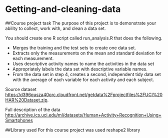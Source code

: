 # Getting-and-cleaning-data

##Course project task
The purpose of this project is to demonstrate your ability to collect, work with, and clean a data set.

You should create one R script called run_analysis.R that does the following. 
* Merges the training and the test sets to create one data set.
* Extracts only the measurements on the mean and standard deviation for each measurement. 
* Uses descriptive activity names to name the activities in the data set
* Appropriately labels the data set with descriptive variable names. 
* From the data set in step 4, creates a second, independent tidy data set with the average of each variable for each activity and each subject.

Source dataset
https://d396qusza40orc.cloudfront.net/getdata%2Fprojectfiles%2FUCI%20HAR%20Dataset.zip.

Full description of the data
http://archive.ics.uci.edu/ml/datasets/Human+Activity+Recognition+Using+Smartphones 

##Library used
For this course project was used reshape2 library
